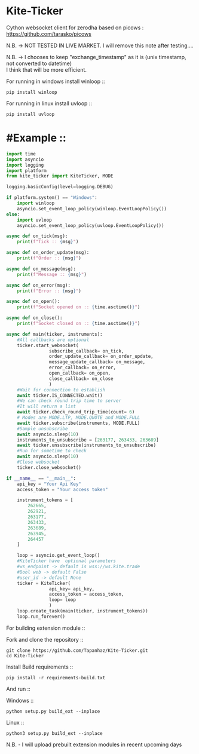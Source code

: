 # Kite-Ticker
Cython websocket client for zerodha based on picows : https://github.com/tarasko/picows  

N.B. -> NOT TESTED IN LIVE MARKET. I will remove this note after testing....

N.B. -> I chooses to keep "exchange_timestamp" as it is (unix timestamp, not converted to datetime)\
        I think that will be more efficient.

For running in windows install winloop ::

```
pip install winloop
```

For running in linux install uvloop ::

```
pip install uvloop
```

#Example ::
===================
```python
import time
import asyncio
import logging
import platform
from kite_ticker import KiteTicker, MODE

logging.basicConfig(level=logging.DEBUG)

if platform.system() == "Windows":
    import winloop
    asyncio.set_event_loop_policy(winloop.EventLoopPolicy())
else:
    import uvloop
    asyncio.set_event_loop_policy(uvloop.EventLoopPolicy())

async def on_tick(msg):
    print(f"Tick :: {msg}")

async def on_order_update(msg):
    print(f"Order :: {msg}")

async def on_message(msg):
    print(f"Message :: {msg}")

async def on_error(msg):
    print(f"Error :: {msg}")

async def on_open():
    print(f"Socket opened on :: {time.asctime()}")

async def on_close():
    print(f"Socket closed on :: {time.asctime()}")

async def main(ticker, instruments):
    #All callbacks are optional
    ticker.start_websocket(
                subscribe_callback= on_tick,
                order_update_callback= on_order_update,
                message_update_callback= on_message,
                error_callback= on_error,
                open_callback= on_open,
                close_callback= on_close
                )
    #Wait for connection to establish
    await ticker.IS_CONNECTED.wait()
    #We can check round trip time to server
    #It will return a list 
    await ticker.check_round_trip_time(count= 6)
    # Modes are MODE.LTP, MODE.QUOTE and MODE.FULL 
    await ticker.subscribe(instruments, MODE.FULL)
    #Sample unsubscribe
    await asyncio.sleep(10) 
    instruments_to_unsubscribe = [263177, 263433, 263689]
    await ticker.unsubscribe(instruments_to_unsubscribe)
    #Run for sometime to check
    await asyncio.sleep(10)
    #Close websocket
    ticker.close_websocket()

if __name__ == "__main__":   
    api_key = "Your Api Key"
    access_token = "Your access token"

    instrument_tokens = [
        262665,
        262921,
        263177,
        263433,
        263689,
        263945,
        264457
    ]

    loop = asyncio.get_event_loop()
    #KiteTicker have  optional parameters
    #ws_endpoint -> default is wss://ws.kite.trade
    #Bool web -> default False
    #user_id -> default None
    ticker = KiteTicker(
                api_key= api_key, 
                access_token = access_token,
                loop= loop                
                )
    loop.create_task(main(ticker, instrument_tokens))
    loop.run_forever()

```


For building extension module ::

Fork and clone the repository ::

```
git clone https://github.com/Tapanhaz/Kite-Ticker.git
cd Kite-Ticker
```

Install Build requirements ::

```
pip install -r requirements-build.txt
```
And run ::

Windows ::

```
python setup.py build_ext --inplace
```

Linux ::

```
python3 setup.py build_ext --inplace
```

N.B. - I will upload prebuilt extension modules in recent upcoming days

